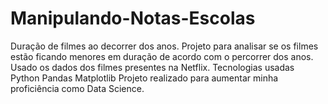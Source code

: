 # Manipulando-Notas-Escolas
Duração de filmes ao decorrer dos anos. Projeto para analisar se os filmes estão ficando menores em duração de acordo com o percorrer dos anos. Usado os dados dos filmes presentes na Netflix.  Tecnologias usadas Python Pandas Matplotlib  Projeto realizado para aumentar minha proficiência como Data Science.
